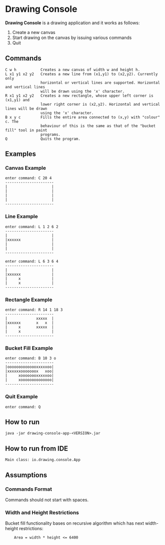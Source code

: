 # Drawing Console

**Drawing Console** is a drawing application and it works as follows:

1. Create a new canvas
1. Start drawing on the canvas by issuing various commands
3. Quit

## Commands

```
C w h           Creates a new canvas of width w and height h.
L x1 y1 x2 y2   Creates a new line from (x1,y1) to (x2,y2). Currently only
                horizontal or vertical lines are supported. Horizontal and vertical lines
                will be drawn using the 'x' character.
R x1 y1 x2 y2   Creates a new rectangle, whose upper left corner is (x1,y1) and
                lower right corner is (x2,y2). Horizontal and vertical lines will be drawn
                using the 'x' character.
B x y c         Fills the entire area connected to (x,y) with "colour" c. The
                behaviour of this is the same as that of the "bucket fill" tool in paint
                programs.
Q               Quits the program.
```

## Examples

### Canvas Example
```
enter command: C 20 4
----------------------
|                    |
|                    |
|                    |
|                    |
----------------------
```

### Line Example
```
enter command: L 1 2 6 2
----------------------
|                    |
|xxxxxx              |
|                    |
|                    |
----------------------

enter command: L 6 3 6 4
----------------------
|                    |
|xxxxxx              |
|     x              |
|     x              |
----------------------
```

### Rectangle Example
```
enter command: R 14 1 18 3
----------------------
|             xxxxx  |
|xxxxxx       x   x  |
|     x       xxxxx  |
|     x              |
----------------------
```

### Bucket Fill Example
``` 
enter command: B 10 3 o
----------------------
|oooooooooooooxxxxxoo|
|xxxxxxooooooox   xoo|
|     xoooooooxxxxxoo|
|     xoooooooooooooo|
----------------------
```

### Quit Example
```
enter command: Q
```

## How to run

```
java -jar drawing-console-app-<VERSION>.jar
```

## How to run from IDE

```
Main class: io.drawing.console.App
```

## Assumptions

### Commands Format

Commands should not start with spaces. 

### Width and Height Restrictions

Bucket fill functionality bases on recursive algorithm which has next width-height restrictions:

```
    Area = width * height <= 6400
```